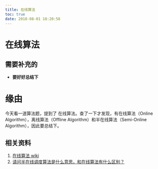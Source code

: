 ```yaml
---
title: 在线算法
toc: true
date: 2018-08-01 18:20:58
---
```

# 在线算法


## 需要补充的

* **要好好总结下**





# 缘由


今天看一道算法题，提到了 在线算法。查了一下才发现，有在线算法（Online Algorithm），离线算法（Offline Algorithm）和半在线算法（Semi-Online Algorithm），因此要总结下。




## 相关资料

1. [在线算法 wiki](https://zh.wikipedia.org/wiki/%E7%B7%9A%E4%B8%8A%E6%BC%94%E7%AE%97%E6%B3%95)
2. [请问半在线调度算法是什么意思，和在线算法有什么区别？](https://www.zhihu.com/question/20142996)
